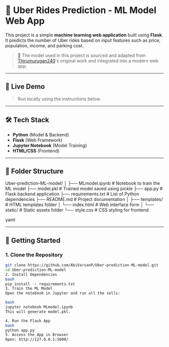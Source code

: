 # 🚖 Uber Rides Prediction - ML Model Web App

This project is a simple **machine learning web application** built using **Flask**. It predicts the number of Uber rides based on input features such as price, population, income, and parking cost.

> 🧠 The model used in this project is sourced and adapted from [Thirumurugan240](https://github.com/Thirumurugan240)'s original work and integrated into a modern web app.

---

## 📍 Live Demo

> Run locally using the instructions below.

---

## 🛠 Tech Stack

- **Python** (Model & Backend)
- **Flask** (Web Framework)
- **Jupyter Notebook** (Model Training)
- **HTML/CSS** (Frontend)

---

## 📁 Folder Structure

Uber-prediction-ML-model/
│
├── MLmodel.ipynb # Notebook to train the ML model
├── model.pkl # Trained model saved using pickle
├── app.py # Flask backend application
├── requirements.txt # List of Python dependencies
├── README.md # Project documentation
│
├── templates/ # HTML templates folder
│ └── index.html # Web interface form
│
└── static/ # Static assets folder
└── style.css # CSS styling for frontend


yaml

---

## 🚀 Getting Started

### 1. Clone the Repository

```bash
git clone https://github.com/AbiVarsanP/Uber-prediction-ML-model.git
cd Uber-prediction-ML-model
2. Install Dependencies
bash
pip install -r requirements.txt
3. Train the ML Model
Open the notebook in Jupyter and run all the cells:

bash
jupyter notebook MLmodel.ipynb
This will generate model.pkl.

4. Run the Flask App
bash
python app.py
5. Access the App in Browser
Open: http://127.0.0.1:5000/
